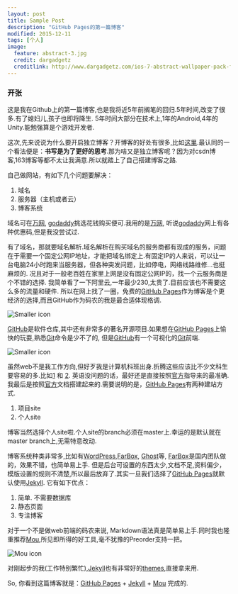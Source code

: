```yaml
---
layout: post
title: Sample Post
description: "GitHub Pages的第一篇博客"
modified: 2015-12-11
tags: [个人]
image:
  feature: abstract-3.jpg
  credit: dargadgetz
  creditlink: http://www.dargadgetz.com/ios-7-abstract-wallpaper-pack-for-iphone-5-and-ipod-touch-retina/
---
```

### 开张
这是我在Github上的第一篇博客,也是我将近5年前搁笔的回归.5年时间,改变了很多.有了媳妇儿,孩子也即将降生.
5年时间大部分在技术上,1年的Android,4年的Unity.能勉强算是个游戏开发者.
	
这次,先来说说为什么要开启独立博客？开博客的好处有很多,比如[这里].最认同的一个看法便是：**书写是为了更好的思考**.那为啥又是独立博客呢？因为对csdn博客,163博客等都不太让我满意.所以就踏上了自己搭建博客之路.

自己做网站，有如下几个问题要解决：

1. 域名
2. 服务器（主机或者云）
3. 博客系统

域名可在[万网], [godaddy]挑选花钱购买便可.我用的是[万网], 听说[godaddy]网上有各种优惠码,但是我没尝试过.

有了域名，那就要域名解析.域名解析在购买域名的服务商都有现成的服务，问题在于需要一个固定公网IP地址，才能把域名绑定上.有固定IP的人来说，可以让一台电脑24小时跑来当服务器，但各种突发问题，比如停电，网络线路维修...也挺麻烦的. 况且对于一般老百姓在家里上网是没有固定公网IP的，找一个云服务商是个不错的选择. 我简单看了一下阿里云,一年最少230,太贵了.目前应该也不需要这么多的流量和硬件. 所以在网上找了一圈，免费的[GitHub Pages]作为博客是个更经济的选择,而且GitHub作为码农的我是最合适体现格调.

![Smaller icon](http://awalife.top/images/1/aliyun.png)

[GitHub]是软件仓库,其中还有非常多的著名开源项目.如果想在[GitHub Pages]上愉快的玩耍,熟悉[Git]命令是少不了的, 但是[GitHub]有一个可视化的[Git]前端.

![Smaller icon](http://awalife.top/images/1/github_client.png)

虽然web不是我工作方向,但好歹我是计算机科班出身.折腾这些应该比不少文科生要容易的多.比如[1] 和 [2]. 英语没问题的话，最好还是直接按照[官方]指导来的最准确.我最后是按照[官方]文档搭建起来的.需要说明的是，[GitHub Pages]有两种建站方式.

1. 项目site
2. 个人site

博客当然选择个人site啦.个人site的branch必须在master上.幸运的是默认就在master branch上,无需特意改动.

博客系统种类非常多,比如有[WordPress],[FarBox], [Ghost]等, [FarBox]是国内团队做的，效果不错，也简单易上手. 但是后台可设置的东西太少,文档不足,资料偏少，模版设置的规则不清楚,所以最后放弃了.其实一旦我们选择了[GitHub Pages]就默认使用[Jekyll]. 它有如下优点：

1. 简单. 不需要数据库
2. 静态页面
3. 专注博客

对于一个不是做web前端的码农来说, Markdown语法真是简单易上手.同时我也隆重推荐[Mou],所见即所得的好工具,毫不犹豫的Preorder支持一把。

![Mou icon](http://25.io/mou/Mou_128.png)

对刚起步的我(工作特别繁忙),[Jekyll]也有非常好的[themes],直接拿来用.

So, 你看到这篇博客就是：[GitHub Pages] + [Jekyll] + [Mou] 完成的.

[这里]:http://mindhacks.cn/2009/02/15/why-you-should-start-blogging-now/
[1]:http://www.zhihu.com/question/20463581
[2]:http://cnfeat.com/blog/2014/05/10/how-to-build-a-blog/
[官方]:https://pages.github.com
[万网]:http://www.net.cn/
[godaddy]:https://www.godaddy.com
[GitHub]:https://github.com
[GitHub Pages]:https://pages.github.com
[Git]:http://git-scm.com/download/
[WordPress]:https://cn.wordpress.org
[FarBox]:https://www.farbox.com
[Ghost]:https://blog.ghost.org
[Jekyll]:http://jekyllrb.com
[themes]:http://jekyllthemes.org
[Mou]:http://25.io/mou/